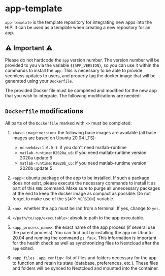 # app-template

`app-template` is the template repository for integrating new apps into the HIP. It can be used as a template when creating a new repository for an app.

## :warning: Important :warning:

Please do not hardcode the `app` version number. The version number will be provided to you via the variable `${APP_VERSION}`, so you can use it within the commands to install the `app`. This is necessary to be able to provide seemless updates to users, and properly tag the docker image that will be generated using your `Dockerfile`.

The provided Docker file must be completed and modified for the new app that you wish to integrate. The following modifications are needed:

## `Dockerfile` modifications

All parts of the `Dockerfile` marked with `<>` must be completed:

1. `<base-image:version>` the following base images are available (all base images are based on Ubuntu 20.04 LTS):
    - `nc-webdav:1.6.0-1`: if you don't need matlab-runtime
    - `matlab-runtime:R2020a_u6`: if you need matlab-runtime version 2020a update 6
    - `matlab-runtime:R2020b_u5`: if you need matlab-runtime version 2020b update 5

2. `<app>`: ubuntu package of the app to be installed. If such a package does not exist, please execute the necessary commands to install it as part of this `RUN` command. Make sure to purge all unnecessary packages at the end to keep the docker image as compact as possible. Do not forget to make use of the `${APP_VERSION}` variable.

3. `<no>`: whether the app must be ran from a terminal. If yes, change to `yes`.

4. `</path/to/app/executable>`: absolute path to the app executable.

5. `<app_process_name>`: the exact name of the app process (if several use the parent process). You can find out by installing the app on Ubuntu 20.04 and running the command `ps faux`. This information is important for the health check as well as synchronizing files to Nextcloud after the `app` exited.

6. `<app_files .app_config>`: list of files and folders necessary for the app to function and retain its state (database, preferences, etc.). These files and folders will be synced to Nextcloud and mounted into the container.
